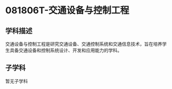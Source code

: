 # 081806T-交通设备与控制工程

## 学科描述
交通设备与控制工程是研究交通设备、交通控制系统和交通信息技术，旨在培养学生具备交通设备和控制系统设计、开发和应用能力的学科。

## 子学科

暂无子学科
